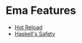 # Ema Features

* [Hot Reload](features/hot-reload.md)
* [Haskell's Safety](features/haskell-safety.md)